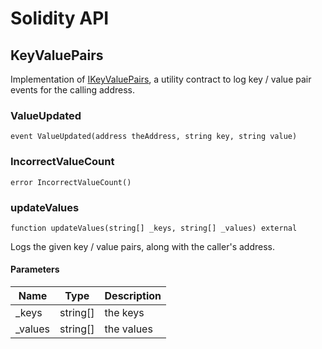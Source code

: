 # Solidity API

## KeyValuePairs

Implementation of [IKeyValuePairs](./interfaces/IKeyValuePairs.md), a utility 
contract to log key / value pair events for the calling address.

### ValueUpdated

```solidity
event ValueUpdated(address theAddress, string key, string value)
```

### IncorrectValueCount

```solidity
error IncorrectValueCount()
```

### updateValues

```solidity
function updateValues(string[] _keys, string[] _values) external
```

Logs the given key / value pairs, along with the caller's address.

#### Parameters

| Name | Type | Description |
| ---- | ---- | ----------- |
| _keys | string[] | the keys |
| _values | string[] | the values |

